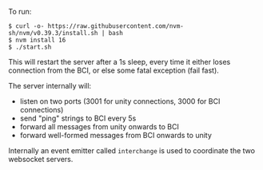 To run:

```
$ curl -o- https://raw.githubusercontent.com/nvm-sh/nvm/v0.39.3/install.sh | bash
$ nvm install 16
$ ./start.sh
```

This will restart the server after a 1s sleep, every time it either loses
connection from the BCI, or else some fatal exception (fail fast).

The server internally will:

- listen on two ports (3001 for unity connections, 3000 for BCI connections)
- send "ping" strings to BCI every 5s
- forward all messages from unity onwards to BCI
- forward well-formed messages from BCI onwards to unity

Internally an event emitter called `interchange` is used to coordinate
the two websocket servers.
